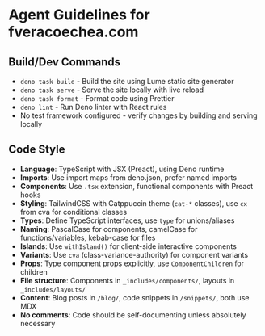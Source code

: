 # Agent Guidelines for fveracoechea.com

## Build/Dev Commands

- `deno task build` - Build the site using Lume static site generator
- `deno task serve` - Serve the site locally with live reload
- `deno task format` - Format code using Prettier
- `deno lint` - Run Deno linter with React rules
- No test framework configured - verify changes by building and serving locally

## Code Style

- **Language**: TypeScript with JSX (Preact), using Deno runtime
- **Imports**: Use import maps from deno.json, prefer named imports
- **Components**: Use `.tsx` extension, functional components with Preact hooks
- **Styling**: TailwindCSS with Catppuccin theme (`cat-*` classes), use `cx`
  from cva for conditional classes
- **Types**: Define TypeScript interfaces, use `type` for unions/aliases
- **Naming**: PascalCase for components, camelCase for functions/variables,
  kebab-case for files
- **Islands**: Use `withIsland()` for client-side interactive components
- **Variants**: Use `cva` (class-variance-authority) for component variants
- **Props**: Type component props explicitly, use `ComponentChildren` for
  children
- **File structure**: Components in `_includes/components/`, layouts in
  `_includes/layouts/`
- **Content**: Blog posts in `/blog/`, code snippets in `/snippets/`, both use
  MDX
- **No comments**: Code should be self-documenting unless absolutely necessary
